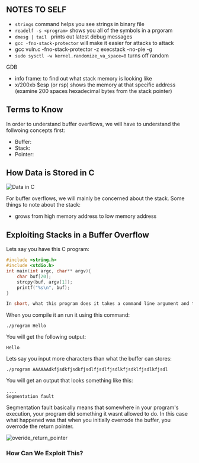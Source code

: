 ## NOTES TO SELF
* `strings` command helps you see strings in binary file
* `readelf -s <program>` shows you all of the symbols in a prgoram
* `dmesg | tail ` prints out latest debug messages
* `gcc -fno-stack-protector` will make it easier for attacks to attack
* gcc vuln.c -fno-stack-protector -z execstack -no-pie -g
* `sudo sysctl -w kernel.randomize_va_space=0` turns off random

GDB
- info frame: to find out what stack memory is looking like
- x/200xb $esp (or rsp) shows the memory at that specific address
(examine 200 spaces hexadecimal bytes from the stack pointer)

## Terms to Know
In order to understand buffer overflows, we will have to understand the follwoing concepts first:
- Buffer: 
- Stack: 
- Pointer:


## How Data is Stored in C
![Data in C](https://media.geeksforgeeks.org/wp-content/uploads/memoryLayoutC.jpg)

For buffer overflows, we will mainly be concerned about the stack. Some things to note about the stack:
- grows from high memory address to low memory address

## Exploiting Stacks in a Buffer Overflow
Lets say you have this C program:
```c
#include <string.h>
#include <stdio.h>
int main(int argc, char** argv){
	char buf[20];
	strcpy(buf, argv[1]);
	printf("%s\n", buf);
}

In short, what this program does it takes a command line argument and then copies it onto a buffer of size 20.

```
When you compile it an run it using this command:
```
./program Hello
```
You will get the following output:
```
Hello
```

Lets say you input more characters than what the buffer can stores:
```
./program AAAAAAdkfjsdkfjsdkfjsdlfjsdlfjsdlkfjsdklfjsdlkfjsdl
```
You will get an output that looks something like this:
```
....
Segmentation fault
```

Segmentation fault basically means that somewhere in your program's execution, your program did something it wasnt allowed to do. In this case what happened was that when you initially overrode the buffer, you overrode the return pointer.

![overide_return_pointer](https://www.securitysift.com/wp-content/uploads/2013/12/strcpy_bof_diagram.png)


### How Can We Exploit This?

